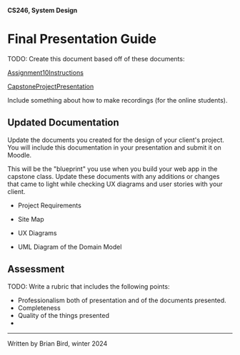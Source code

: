 **CS246, System Design**

# Final Presentation Guide

TODO: Create this document based off of these documents:

[Assignment10Instructions](Assignment10Instructions.md)

[CapstoneProjectPresentation](CapstoneProjectPresentation.md)

Include something about how to make recordings (for the online students).

## Updated Documentation

Update the documents you created for the design of your client's project. You will include this documentation in your presentation and submit it on Moodle.

This will be the "blueprint" you use when you build your web app in the capstone class. Update these documents with any additions or changes that came to light while checking UX diagrams and user stories with your client.

- Project Requirements

- Site Map

- UX Diagrams

- UML Diagram of the Domain Model



## Assessment

TODO: Write a rubric that includes the following points:

- Professionalism both of presentation and of the documents presented.
- Completeness
- Quality of the things presented
- 

---

Written by Brian Bird, winter <time>2024</time>